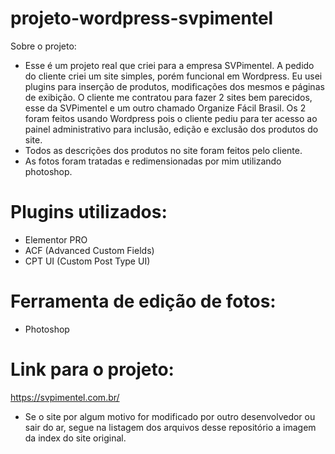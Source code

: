 # projeto-wordpress-svpimentel

Sobre o projeto:
- Esse é um projeto real que criei para a empresa SVPimentel. A pedido do cliente criei um site simples, porém funcional em Wordpress. Eu usei plugins para inserção de produtos, modificações dos mesmos e páginas de exibição. O cliente me contratou para fazer 2 sites bem parecidos, esse da SVPimentel e um outro chamado Organize Fácil Brasil. Os 2 foram feitos usando Wordpress pois o cliente pediu para ter acesso ao painel administrativo para inclusão, edição e exclusão dos produtos do site.
- Todos as descrições dos produtos no site foram feitos pelo cliente. 
- As fotos foram tratadas e redimensionadas por mim utilizando photoshop.

# Plugins utilizados:
- Elementor PRO
- ACF (Advanced Custom Fields)
- CPT UI (Custom Post Type UI)

# Ferramenta de edição de fotos:
- Photoshop

# Link para o projeto:

https://svpimentel.com.br/

- Se o site por algum motivo for modificado por outro desenvolvedor ou sair do ar, segue na listagem dos arquivos desse repositório a imagem da index do site original.
